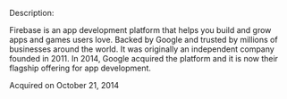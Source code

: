 Description:

Firebase is an app development platform that helps you build and grow apps and games users love. Backed by Google and trusted by millions of businesses around the world. It was originally an independent company founded in 2011. In 2014, Google acquired the platform and it is now their flagship offering for app development.

Acquired on October 21, 2014